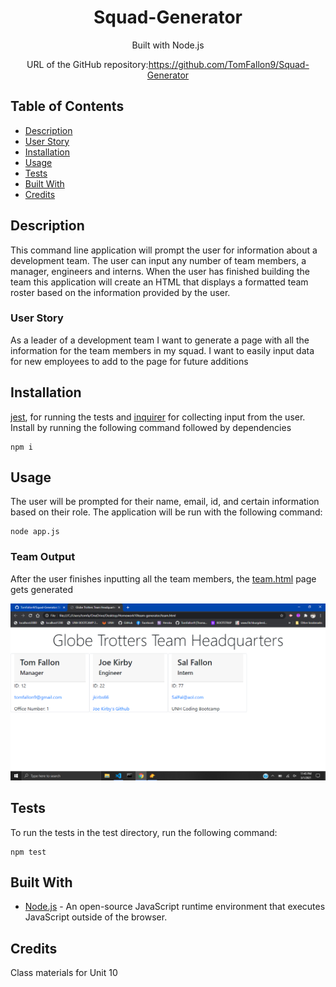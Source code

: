 <div align="center">

# Squad-Generator

Built with Node.js

 URL of the GitHub repository:https://github.com/TomFallon9/Squad-Generator



</div>

## Table of Contents 

* [Description](#description)
* [User Story](#user-story)
* [Installation](#installation)
* [Usage](#usage)
* [Tests](#tests)
* [Built With](#built-with)
* [Credits](#credits)


## Description

This command line application will prompt the user for information about a development team. The user can input any number of team members, a manager, engineers and interns. When the user has finished building the team this application will create an HTML that displays a formatted team roster based on the information provided by the user.

### User Story

As a leader of a development team I want to generate a page with all the information for the team members in my squad. I want to easily input data for new employees to add to the page for future additions

## Installation

[jest](https://jestjs.io/), for running the tests and [inquirer](https://www.npmjs.com/package/inquirer) for collecting input from the user. Install by running the following command followed by dependencies
```
npm i
```

## Usage

The user will be prompted for their name, email, id, and certain information based on their role.  The application will be run with the following command:
```
node app.js
```

### Team Output

After the user finishes inputting all the team members, the [team.html](/team.html) page gets generated

<p><img src="./lib/Screenshot31.png"></p>


    
</p>

## Tests

To run the tests in the test directory, run the following command:
```
npm test
```

## Built With

* [Node.js](https://nodejs.org/en/) - An open-source JavaScript runtime environment that executes JavaScript outside of the browser. 

## Credits

Class materials for Unit 10 

